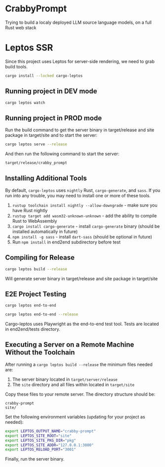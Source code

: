 # CrabbyPrompt
Trying to build a localy deployed LLM source language models, on a full Rust web stack

# Leptos SSR
Since this project uses Leptos for server-side rendering, we need to grab build tools.

```bash
cargo install --locked cargo-leptos
```

## Running project in DEV mode

```bash
cargo leptos watch
```

## Running project in PROD mode
Run the build command to get the server binary in target/release and site package in target/site and to start the server:
```bash
cargo leptos serve --release
```

And then run the following command to start the server:
```bash
target/release/crabby_prompt
```

## Installing Additional Tools

By default, `cargo-leptos` uses `nightly` Rust, `cargo-generate`, and `sass`. If you run into any trouble, you may need to install one or more of these tools.

1. `rustup toolchain install nightly --allow-downgrade` - make sure you have Rust nightly
2. `rustup target add wasm32-unknown-unknown` - add the ability to compile Rust to WebAssembly
3. `cargo install cargo-generate` - install `cargo-generate` binary (should be installed automatically in future)
4. `npm install -g sass` - install `dart-sass` (should be optional in future)
5. Run `npm install` in end2end subdirectory before test

## Compiling for Release
```bash
cargo leptos build --release
```

Will generate server binary in target/release and site package in target/site

## E2E Project Testing
```bash
cargo leptos end-to-end
```

```bash
cargo leptos end-to-end --release
```

Cargo-leptos uses Playwright as the end-to-end test tool.
Tests are located in end2end/tests directory.

## Executing a Server on a Remote Machine Without the Toolchain
After running a `cargo leptos build --release` the minimum files needed are:

1. The server binary located in `target/server/release`
2. The `site` directory and all files within located in `target/site`

Copy these files to your remote server. The directory structure should be:
```text
crabby-prompt
site/
```
Set the following environment variables (updating for your project as needed):
```sh
export LEPTOS_OUTPUT_NAME="crabby-prompt"
export LEPTOS_SITE_ROOT="site"
export LEPTOS_SITE_PKG_DIR="pkg"
export LEPTOS_SITE_ADDR="127.0.0.1:3000"
export LEPTOS_RELOAD_PORT="3001"
```
Finally, run the server binary.
